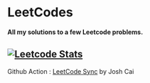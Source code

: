 # LeetCodes  

**All my solutions to a few Leetcode problems.**  

[![Leetcode Stats](https://leetcard.jacoblin.cool/Buuu29)](https://leetcode.com/Buuu29)
---
Github Action : [LeetCode Sync](https://github.com/joshcai/leetcode-sync) by Josh Cai

